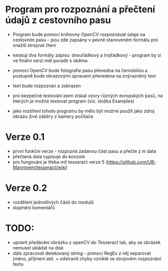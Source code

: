 Program pro rozpoznání a přečtení údajů z cestovního pasu
==========================================================
- Program bude pomocí knihovny OpenCV rozpoznávat údaje na cestovním pasu - jsou zde zapsány v pevně stanoveném formátu pro snažší strojové čtení
- existují dva formáty zápisu: dvouřádkový a trojřádkový - program by si ve finální verzi měl poradit s oběma
- pomocí OpenCV bude fotografie pasu převedna na černobílou a postupně bude obrazovými úpravami převedena na zvýrazněný text
- text bude rozpoznán a zobrazen

- pro bezpečné testování jsem získal vzory různých evropských pasů, na kterých je možné testovat program (viz. složka Examples)

- jako rozšíření tohoto programu by mělo být možné použít jako zdroj obrazu živé záběry z kamery počítače


Verze 0.1
===========================================================
- první funkční verze - rozpozná zadanou část pasu a přečte z ní data
- přečtená data vypisuje do konzole
- pro fungování je třeba mít tesseract verze 5 (https://github.com/UB-Mannheim/tesseract/wiki)


Verze 0.2
===========================================================
- rozdělení jednotlivých částí do modulů
- doplnění komentářů

TODO:
===========================================================
- upravit předávání obrázku z openCV do Tesseract tak, aby se obrázek nemusel ukládat na disk
- dále zpracovat detekovaný string - pomocí RegEx z něj separovat jméno, příjmení atd. + odstranit chyby vzniklé ve strojovém rozpoznání textu
